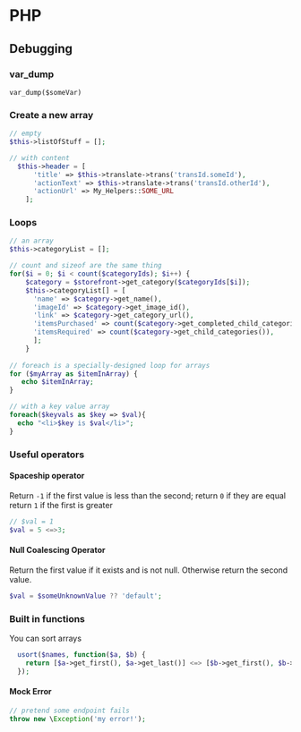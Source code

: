 # PHP

## Debugging
### var_dump
`var_dump($someVar)`

### Create a new array
```php
// empty
$this->listOfStuff = [];

// with content
  $this->header = [
      'title' => $this->translate->trans('transId.someId'),
      'actionText' => $this->translate->trans('transId.otherId'),
      'actionUrl' => My_Helpers::SOME_URL
    ];
```

### Loops
```php
// an array
$this->categoryList = [];

// count and sizeof are the same thing
for($i = 0; $i < count($categoryIds); $i++) {
    $category = $storefront->get_category($categoryIds[$i]);
    $this->categoryList[] = [
      'name' => $category->get_name(),
      'imageId' => $category->get_image_id(),
      'link' => $category->get_category_url(),
      'itemsPurchased' => count($category->get_completed_child_categories()),
      'itemsRequired' => count($category->get_child_categories()),
      ];
    }
    
// foreach is a specially-designed loop for arrays
for ($myArray as $itemInArray) {
   echo $itemInArray;
}

// with a key value array
foreach($keyvals as $key => $val){
  echo "<li>$key is $val</li>";
}
```

### Useful operators
#### Spaceship operator
Return `-1` if the first value is less than the second;
return `0` if they are equal
return `1` if the first is greater
```php 
// $val = 1
$val = 5 <=>3;
```

#### Null Coalescing Operator
Return the first value if it exists and is not null. Otherwise return the second value.
```php
$val = $someUnknownValue ?? 'default';
```

### Built in functions
You can sort arrays
```php
  usort($names, function($a, $b) {
    return [$a->get_first(), $a->get_last()] <=> [$b->get_first(), $b->get_last()];
  });
```

#### Mock Error
```php
// pretend some endpoint fails
throw new \Exception('my error!');
```
